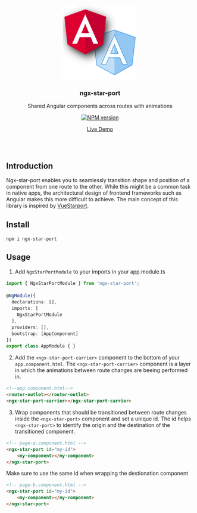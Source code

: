 <br>
<br>
<p align="center">
<img height="200" src="./projects/demo/src/assets/ngx-star-port-logo.png" alt="Ngx Starport">
</p>

<h3 align="center">ngx-star-port</h3>

<p align="center">
Shared Angular components across routes with animations
</p>

<p align="center"><a href="https://www.npmjs.com/package/ngx-star-port"><img src="https://img.shields.io/npm/v/ngx-star-port?color=2c7dd1&amp;label=" alt="NPM version"></a></p>

<p align="center"><a href="https://kasual1.github.io/ngx-star-port/master">Live Demo</a></p>

<br>
<br>

## Introduction

Ngx-star-port enables you to seamlessly transition shape and position of a component from one route to the other. While this might be a common task in native apps, the architectural design of frontend frameworks such as Angular makes this more difficult to achieve. The main concept of this library is inspired by <a href="https://github.com/antfu/vue-starport">VueStarport</a>.

## Install

```
npm i ngx-star-port
```

## Usage

1. Add `NgxStarPortModule` to your imports in your app.module.ts

```typescript
import { NgxStarPortModule } from 'ngx-star-port';

@NgModule({
  declarations: [],
  imports: [
    NgxStarPortModule
  ],
  providers: [],
  bootstrap: [AppComponent]
})
export class AppModule { }
```

2. Add the `<ngx-star-port-carrier>` component to the bottom of your `app.component.html`. The `<ngx-star-port-carrier>` component is a layer in which the animations between route changes are beeing performed in.

```html
<!--app.component.html-->
<router-outlet></router-outlet>
<ngx-star-port-carrier></ngx-star-port-carrier>
```

3. Wrap components that should be transitioned between route changes inside the `<ngx-star-port>` component and set a unique id. The id helps `<ngx-star-port>` to identify the origin and the destination of the transitioned component.

```html
<!-- page-a.component.html -->
<ngx-star-port id="my-id">
    <my-component></my-component>
</ngx-star-port>
```
Make sure to use the same id when wrapping the destionation component

```html
<!-- page-b.component.html -->
<ngx-star-port id="my-id">
    <my-component></my-component>
</ngx-star-port>
```



